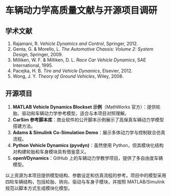 # 车辆动力学高质量文献与开源项目调研

## 学术文献
1. Rajamani, R. *Vehicle Dynamics and Control*, Springer, 2012.
2. Genta, G. & Morello, L. *The Automotive Chassis: Volume 2: System Design*, Springer, 2009.
3. Milliken, W. F. & Milliken, D. L. *Race Car Vehicle Dynamics*, SAE International, 1995.
4. Pacejka, H. B. *Tire and Vehicle Dynamics*, Elsevier, 2012.
5. Wong, J. Y. *Theory of Ground Vehicles*, Wiley, 2008.

## 开源项目
1. **MATLAB Vehicle Dynamics Blockset 示例**（MathWorks 官方）：提供轮胎、驱动和车辆动力学参考模型，适合与本项目对照理解。
2. **CarSim 参考脚本库**：商业软件的公开脚本示例展示了高保真车辆动力学模型搭建方法。
3. **Adams & Simulink Co-Simulation Demo**：展示多体动力学与控制联合仿真流程。
4. **Python Vehicle Dynamics (pyvdyn)**：虽然使用 Python，但其模块化结构对构建轮胎和车身模块具有借鉴意义。
5. **openVDynamics**：GitHub 上的车辆动力学教学项目，提供了多自由度车辆模型。

以上资源为本项目提供模型结构、参数设定和仿真流程的参考。项目中的模型采用四轮车辆结构，包括轮胎、转向、驱动与车身子模块，并按照 MATLAB/Simulink 规范以脚本方式生成模块化模型。
